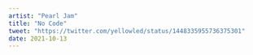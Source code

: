 ```yaml
---
artist: "Pearl Jam"
title: "No Code"
tweet: "https://twitter.com/yellowled/status/1448335955736375301"
date: 2021-10-13
---
```


